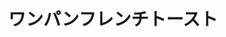 ---
id: 012
title: ワンパンフレンチトースト
date_cooked: 1999-01-01
image: /images/cooklog/012-wanpan-furenci-toosuto.jpg
tags: []
cook_logs:
  - date: 1999-01-01
    rating: 0
    notes: >
      aaa
    image: /images/cooklog/012-wanpan-furenci-toosuto.jpg
---